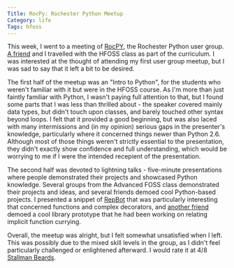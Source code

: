 ```yaml
---
Title: RocPy: Rochester Python Meetup
Category: life
Tags: hfoss
---
```


This week, I went to a meeting of [RocPY], the Rochester Python user group. [A friend] and I travelled with the HFOSS class as part of the curriculum. I was interested at the thought of attending my first user group meetup, but I was sad to say that it left a bit to be desired.

The first half of the meetup was an "Intro to Python", for the students who weren't familiar with it but were in the HFOSS course. As I'm more than just faintly familiar with Python, I wasn't paying full attention to that, but I found some parts that I was less than thrilled about - the speaker covered mainly data types, but didn't touch upon classes, and barely touched other syntax beyond loops. I felt that it provided a good beginning, but was also laced with many intermissions and (in my opinion) serious gaps in the presenter's knowledge, particularly where it concerned things newer than Python 2.6. Although most of those things weren't strictly essential to the presentation, they didn't exactly show confidence and full understanding, which would be worrying to me if I were the intended recepient of the presentation.

The second half was devoted to lightning talks - five-minute presentations where people demonstrated their projects and showcased Python knowledge. Several groups from the Advanced FOSS class demonstrated their projects and ideas, and several friends demoed cool Python-based projects. I presented a snippet of [RepBot] that was particularly interesting that concerned functions and complex decorators, and [another friend] demoed a cool library prototype that he had been working on relating implicit function currying.

Overall, the meetup was alright, but I felt somewhat unsatisfied when I left. This was possibly due to the mixed skill levels in the group, as I didn't feel particularly challenged or enlightened afterward. I would rate it at 4/8 [Stallman Beards].

[RocPY]: http://www.rocpy.org/
[A friend]: http://blog.gonyeo.com/ "Derek Gonyeo"
[RepBot]: {filename}/2014/02/05-repbot.md
[another friend]: http://blog.helixoide.com/ "Ross Delinger"
[Stallman Beards]: {filename}/2014/02/19-stallman-beard.md

